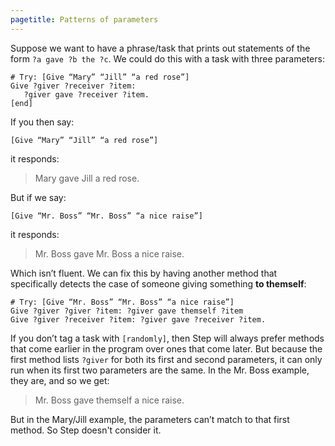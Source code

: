 ```yaml
---
pagetitle: Patterns of parameters
---
```

Suppose we want to have a phrase/task that prints out statements of the form `?a gave ?b the ?c`.  We could do this with a task with three parameters:
```Step
# Try: [Give “Mary” “Jill” “a red rose”]
Give ?giver ?receiver ?item:
   ?giver gave ?receiver ?item.
[end]
```
If you then say:
```step
[Give “Mary” “Jill” “a red rose”]
```
it responds:

> Mary gave Jill a red rose.

But if we say:
```step
[Give “Mr. Boss” “Mr. Boss” “a nice raise”]
```
it responds:

> Mr. Boss gave Mr. Boss a nice raise.

Which isn’t fluent.  We can fix this by having another method that specifically detects the case of someone giving something **to themself**:
```Step
# Try: [Give “Mr. Boss” “Mr. Boss” “a nice raise”]
Give ?giver ?giver ?item: ?giver gave themself ?item
Give ?giver ?receiver ?item: ?giver gave ?receiver ?item.
```
If you don’t tag a task with `[randomly]`, then Step will always prefer methods that come earlier in the program over ones that come later.  But because the first method lists `?giver` for both its first and second parameters, it can only run when its first two parameters are the same.  In the Mr. Boss example, they are, and so we get:

> Mr. Boss gave themself a nice raise.
    
But in the Mary/Jill example, the parameters can’t match to that first method.  So Step doesn't consider it.
